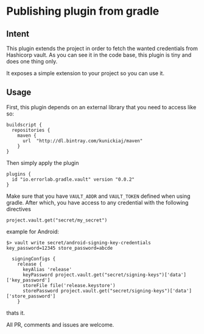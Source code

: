 # Publishing plugin from gradle

## Intent

This plugin extends the project in order to fetch the wanted credentials from Hashicorp vault. As you can see it in the code base, this plugin is tiny and does one thing only.


It exposes a simple extension to your project so you can use it.


## Usage

First, this plugin depends on an external library that you need to access like so:
```
buildscript {
  repositories {
    maven {
      url  "http://dl.bintray.com/kunickiaj/maven"
    }
}
```

Then simply apply the plugin
```
plugins {
  id "io.errorlab.gradle.vault" version "0.0.2"
}
```

Make sure that you have `VAULT_ADDR` and `VAULT_TOKEN` defined when using gradle. After which, you have access to any credential with the following directives
```
project.vault.get("secret/my_secret")
```


example for Android:
```
$> vault write secret/android-signing-key-credentials key_password=12345 store_password=abcde
```
```
  signingConfigs {
    release {
      keyAlias 'release'
      keyPassword project.vault.get("secret/signing-keys")['data']['key_password']
      storeFile file('release.keystore')
      storePassword project.vault.get("secret/signing-keys")['data']['store_password']
    }
```


thats it.

All PR, comments and issues are welcome.
